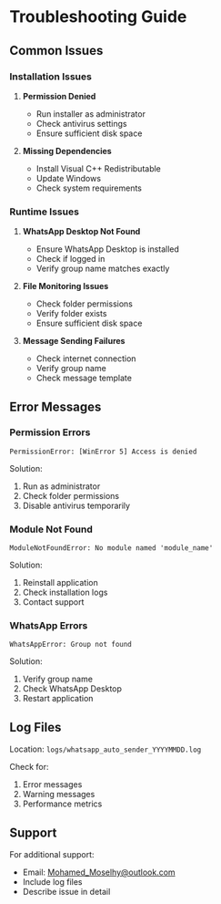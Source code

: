 # Troubleshooting Guide

## Common Issues

### Installation Issues

1. **Permission Denied**
   - Run installer as administrator
   - Check antivirus settings
   - Ensure sufficient disk space

2. **Missing Dependencies**
   - Install Visual C++ Redistributable
   - Update Windows
   - Check system requirements

### Runtime Issues

1. **WhatsApp Desktop Not Found**
   - Ensure WhatsApp Desktop is installed
   - Check if logged in
   - Verify group name matches exactly

2. **File Monitoring Issues**
   - Check folder permissions
   - Verify folder exists
   - Ensure sufficient disk space

3. **Message Sending Failures**
   - Check internet connection
   - Verify group name
   - Check message template

## Error Messages

### Permission Errors
```
PermissionError: [WinError 5] Access is denied
```
Solution:
1. Run as administrator
2. Check folder permissions
3. Disable antivirus temporarily

### Module Not Found
```
ModuleNotFoundError: No module named 'module_name'
```
Solution:
1. Reinstall application
2. Check installation logs
3. Contact support

### WhatsApp Errors
```
WhatsAppError: Group not found
```
Solution:
1. Verify group name
2. Check WhatsApp Desktop
3. Restart application

## Log Files

Location: `logs/whatsapp_auto_sender_YYYYMMDD.log`

Check for:
1. Error messages
2. Warning messages
3. Performance metrics

## Support

For additional support:
- Email: Mohamed_Moselhy@outlook.com
- Include log files
- Describe issue in detail 